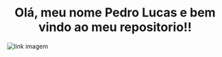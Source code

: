 
<h1 align = center>Olá, meu nome Pedro Lucas e bem vindo ao meu repositorio!!</h1>

![link imagem](https://media1.tenor.com/m/BrNtIejIcXUAAAAd/pixel-art.gif)

<!--
**pedro-cordeiro-dev/pedro-cordeiro-dev** is a ✨ _special_ ✨ repository because its `README.md` (this file) appears on your GitHub profile.

Here are some ideas to get you started:

- 🔭 I’m currently working on ...
- 🌱 I’m currently learning ...
- 👯 I’m looking to collaborate on ...
- 🤔 I’m looking for help with ...
- 💬 Ask me about ...
- 📫 How to reach me: ...
- 😄 Pronouns: ...
- ⚡ Fun fact: ...
-->
